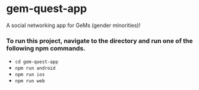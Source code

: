 # gem-quest-app
A social networking app for GeMs (gender minorities)!

### To run this project, navigate to the directory and run one of the following npm commands.
- `cd gem-quest-app`
- `npm run android`
- `npm run ios`
- `npm run web`
